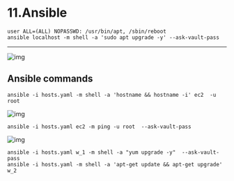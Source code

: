 # 11.Ansible
```
user ALL=(ALL) NOPASSWD: /usr/bin/apt, /sbin/reboot
ansible localhost -m shell -a 'sudo apt upgrade -y' --ask-vault-pass
```
---
![img](https://github.com/Korolev731/sa.it-academy.by/blob/md-sa2-16-21/IKorolev/11.Ansible/1.PNG)


## Ansible commands
```
ansible -i hosts.yaml -m shell -a 'hostname && hostname -i' ec2  -u root
```
![img](https://github.com/Korolev731/sa.it-academy.by/blob/md-sa2-16-21/IKorolev/11.Ansible/2.PNG)
```
ansible -i hosts.yaml ec2 -m ping -u root  --ask-vault-pass
```
![img](https://github.com/Korolev731/sa.it-academy.by/blob/md-sa2-16-21/IKorolev/11.Ansible/3.PNG)
```
ansible -i hosts.yaml w_1 -m shell -a "yum upgrade -y"  --ask-vault-pass
ansible -i hosts.yaml -m shell -a 'apt-get update && apt-get upgrade' w_2
```

